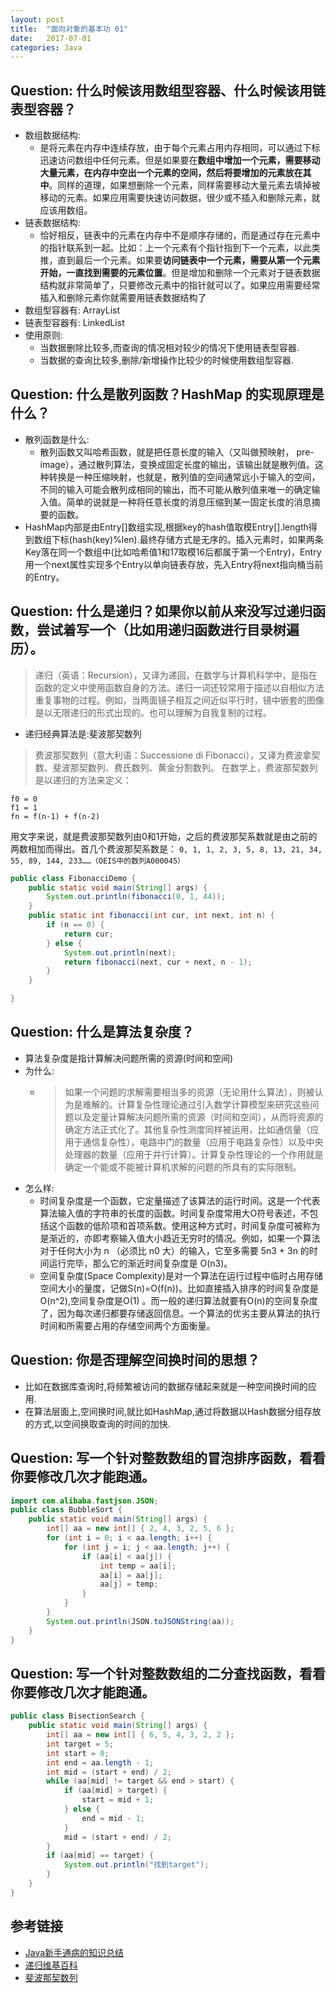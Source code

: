 ```yaml
---
layout: post
title:  "面向对象的基本功 01"
date:   2017-07-01
categories: Java
---
```


## Question: 什么时候该用数组型容器、什么时候该用链表型容器？

- 数组数据结构:
    + 是将元素在内存中连续存放，由于每个元素占用内存相同，可以通过下标迅速访问数组中任何元素。但是如果要在**数组中增加一个元素，需要移动大量元素，在内存中空出一个元素的空间，然后将要增加的元素放在其中**。同样的道理，如果想删除一个元素，同样需要移动大量元素去填掉被移动的元素。如果应用需要快速访问数据，很少或不插入和删除元素，就应该用数组。
- 链表数据结构:
    +  恰好相反，链表中的元素在内存中不是顺序存储的，而是通过存在元素中的指针联系到一起。比如：上一个元素有个指针指到下一个元素，以此类推，直到最后一个元素。如果要**访问链表中一个元素，需要从第一个元素开始，一直找到需要的元素位置**。但是增加和删除一个元素对于链表数据结构就非常简单了，只要修改元素中的指针就可以了。如果应用需要经常插入和删除元素你就需要用链表数据结构了
- 数组型容器有:
	 ArrayList
- 链表型容器有:
	LinkedList
- 使用原则:
    + 当数据删除比较多,而查询的情况相对较少的情况下使用链表型容器.
    + 当数据的查询比较多,删除/新增操作比较少的时候使用数组型容器.

## Question: 什么是散列函数？HashMap 的实现原理是什么？

- 散列函数是什么:
    + 散列函数又叫哈希函数，就是把任意长度的输入（又叫做预映射， pre-image），通过散列算法，变换成固定长度的输出，该输出就是散列值。这种转换是一种压缩映射，也就是，散列值的空间通常远小于输入的空间，不同的输入可能会散列成相同的输出，而不可能从散列值来唯一的确定输入值。简单的说就是一种将任意长度的消息压缩到某一固定长度的消息摘要的函数。
- HashMap内部是由Entry[]数组实现,根据key的hash值取模Entry[].length得到数组下标(hash(key)%len).最终存储方式是无序的。插入元素时，如果两条Key落在同一个数组中(比如哈希值1和17取模16后都属于第一个Entry)，Entry用一个next属性实现多个Entry以单向链表存放，先入Entry将next指向桶当前的Entry。


## Question: 什么是递归？如果你以前从来没写过递归函数，尝试着写一个（比如用递归函数进行目录树遍历）。

>递归（英语：Recursion），又译为递回，在数学与计算机科学中，是指在函数的定义中使用函数自身的方法。递归一词还较常用于描述以自相似方法重复事物的过程。例如，当两面镜子相互之间近似平行时，镜中嵌套的图像是以无限递归的形式出现的。也可以理解为自我复制的过程。

- 递归经典算法是:斐波那契数列

> 费波那契数列（意大利语：Successione di Fibonacci），又译为费波拿契数、斐波那契数列、费氏数列、黄金分割数列。
在数学上，费波那契数列是以递归的方法来定义：
```
f0 = 0
f1 = 1
fn = f(n-1) + f(n-2)
```
用文字来说，就是费波那契数列由0和1开始，之后的费波那契系数就是由之前的两数相加而得出。首几个费波那契系数是：
`0, 1, 1, 2, 3, 5, 8, 13, 21, 34, 55, 89, 144, 233……（OEIS中的数列A000045）`

```java
public class FibonacciDemo {
    public static void main(String[] args) {
        System.out.println(fibonacci(0, 1, 44));
    }
    public static int fibonacci(int cur, int next, int n) {
        if (n == 0) {
            return cur;
        } else {
            System.out.println(next);
            return fibonacci(next, cur + next, n - 1);
        }
    }

}

```


## Question: 什么是算法复杂度？
- 算法复杂度是指计算解决问题所需的资源(时间和空间)
- 为什么:
    + > 如果一个问题的求解需要相当多的资源（无论用什么算法），则被认为是难解的。计算复杂性理论通过引入数学计算模型来研究这些问题以及定量计算解决问题所需的资源（时间和空间），从而将资源的确定方法正式化了。其他复杂性测度同样被运用，比如通信量（应用于通信复杂性），电路中门的数量（应用于电路复杂性）以及中央处理器的数量（应用于并行计算）。计算复杂性理论的一个作用就是确定一个能或不能被计算机求解的问题的所具有的实际限制。
- 怎么样:
    + 时间复杂度是一个函数，它定量描述了该算法的运行时间。这是一个代表算法输入值的字符串的长度的函数。时间复杂度常用大O符号表述，不包括这个函数的低阶项和首项系数。使用这种方式时，时间复杂度可被称为是渐近的，亦即考察输入值大小趋近无穷时的情况。例如，如果一个算法对于任何大小为 n （必须比 n0 大）的输入，它至多需要 5n3 + 3n 的时间运行完毕，那么它的渐近时间复杂度是 O(n3)。
    + 空间复杂度(Space Complexity)是对一个算法在运行过程中临时占用存储空间大小的量度，记做S(n)=O(f(n))。比如直接插入排序的时间复杂度是O(n^2),空间复杂度是O(1) 。而一般的递归算法就要有O(n)的空间复杂度了，因为每次递归都要存储返回信息。一个算法的优劣主要从算法的执行时间和所需要占用的存储空间两个方面衡量。

## Question: 你是否理解空间换时间的思想？
- 比如在数据库查询时,将频繁被访问的数据存储起来就是一种空间换时间的应用.
- 在算法层面上,空间换时间,就比如HashMap,通过将数据以Hash数据分组存放的方式,以空间换取查询的时间的加快.

## Question: 写一个针对整数数组的冒泡排序函数，看看你要修改几次才能跑通。

```java
import com.alibaba.fastjson.JSON;
public class BubbleSort {
    public static void main(String[] args) {
        int[] aa = new int[] { 2, 4, 3, 2, 5, 6 };
        for (int i = 0; i < aa.length; i++) {
            for (int j = i; j < aa.length; j++) {
                if (aa[i] < aa[j]) {
                    int temp = aa[i];
                    aa[i] = aa[j];
                    aa[j] = temp;
                }
            }
        }
        System.out.println(JSON.toJSONString(aa));
    }
}
```

## Question: 写一个针对整数数组的二分查找函数，看看你要修改几次才能跑通。

```java
public class BisectionSearch {
    public static void main(String[] args) {
        int[] aa = new int[] { 6, 5, 4, 3, 2, 2 };
        int target = 5;
        int start = 0;
        int end = aa.length - 1;
        int mid = (start + end) / 2;
        while (aa[mid] != target && end > start) {
            if (aa[mid] > target) {
                start = mid + 1;
            } else {
                end = mid - 1;
            }
            mid = (start + end) / 2;
        }
        if (aa[mid] == target) {
            System.out.println("找到target");
        }
    }
}
```

## 参考链接
- [Java新手通病的知识总结](http://lib.csdn.net/article/datastructure/11415)
- [递归维基百科](https://zh.wikipedia.org/wiki/%E9%80%92%E5%BD%92)
- [斐波那契数列](https://zh.wikipedia.org/wiki/%E6%96%90%E6%B3%A2%E9%82%A3%E5%A5%91%E6%95%B0%E5%88%97)

